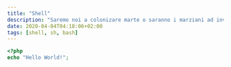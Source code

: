 ```yaml
---
title: "Shell"
description: "Saremo noi a colonizare marte o saranno i marziani ad invitarci a prendere il caffè ogni domenica? "
date: 2020-04-04T04:18:06+02:00
tags: [shell, sh, bash]
---
```


```php
<?php
echo "Hello World!";
```
